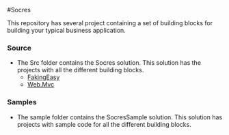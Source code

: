 #Socres

This repository has several project containing a set of building blocks for building your typical business application.


### Source
- The Src folder contains the Socres solution. This solution has the projects with all the different building blocks.
	- [FakingEasy](\src\Socres.FakingEasy\README.md)
	- [Web.Mvc](\src\Socres.Wev.Mvc\README.md)

### Samples
- The sample folder contains the SocresSample solution. This solution has projects with sample code for all the different building blocks.
